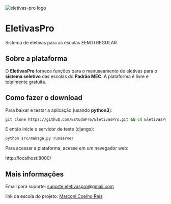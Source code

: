 ![eletivas-pro logo](https://github.com/EstudaPro/EletivasPro/blob/master/src/home/static/img/logo.png "eletivaspro logo")

# EletivasPro
Sistema de eletivas para as escolas EEMTI REGULAR

## Sobre a plataforma
O **EletivasPro** fornece funções para o manuseamento de eletivas para o **sistema seletivo** das escolas do **Padrão MEC**.
A plataforma é livre e totalmente gratuita.


## Como fazer o download
Para baixar e testar a aplicação (usando **python3**):

```sh
git clone https://github.com/EstudaPro/EletivasPro.git && cd EletivasPro && pip install -r requeriments.py
```
E então inicie o servidor de teste (django):

```sh
python src/manage.py runserver
```

Para acessar a plataforma, acesse em um navegador web:

http://localhost:8000/

## Mais informações
Email para suporte: suporte.eletivaspro@gmail.com

link da escola do projeto: [Marconi Coelho Reis](https://eemtimarconicoelho.wordpress.com)
